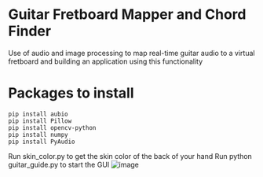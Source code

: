 # Guitar Fretboard Mapper and Chord Finder

Use of audio and image processing to map real-time guitar audio to a virtual fretboard and building an application using this functionality

# Packages to install

```
pip install aubio
pip install Pillow
pip install opencv-python
pip install numpy
pip install PyAudio
```

Run skin_color.py to get the skin color of the back of your hand
Run python guitar_guide.py to start the GUI
![image](https://user-images.githubusercontent.com/13030304/126031823-a97f56a1-2137-48d3-89ee-59aff660dd90.png)
